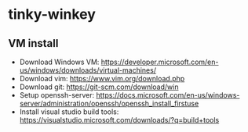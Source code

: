 # tinky-winkey

## VM install

+ Download Windows VM:
https://developer.microsoft.com/en-us/windows/downloads/virtual-machines/
+ Download vim:
https://www.vim.org/download.php
+ Download git:
https://git-scm.com/download/win
+ Setup openssh-server:
https://docs.microsoft.com/en-us/windows-server/administration/openssh/openssh_install_firstuse
+ Install visual studio build tools:
https://visualstudio.microsoft.com/downloads/?q=build+tools
